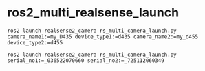 # ros2_multi_realsense_launch

```
ros2 launch realsense2_camera rs_multi_camera_launch.py camera_name1:=my_D435 device_type1:=d435 camera_name2:=my_d455 device_type2:=d455
```


```
ros2 launch realsense2_camera rs_multi_camera_launch.py serial_no1:=_036522070660 serial_no2:=_725112060349
```

